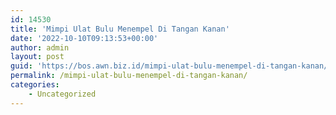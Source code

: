 ```yaml
---
id: 14530
title: 'Mimpi Ulat Bulu Menempel Di Tangan Kanan'
date: '2022-10-10T09:13:53+00:00'
author: admin
layout: post
guid: 'https://bos.awn.biz.id/mimpi-ulat-bulu-menempel-di-tangan-kanan/'
permalink: /mimpi-ulat-bulu-menempel-di-tangan-kanan/
categories:
    - Uncategorized
---
```


